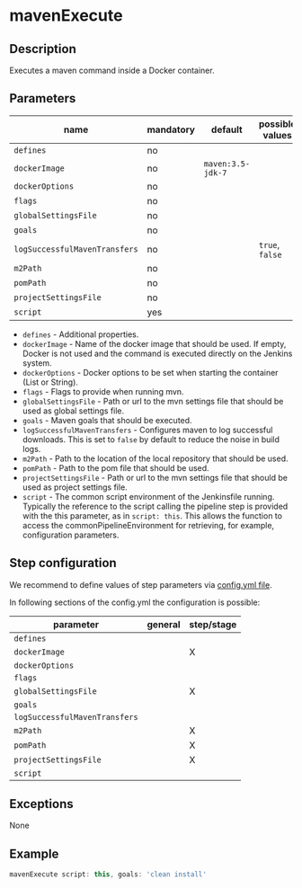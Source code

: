 # mavenExecute

## Description

Executes a maven command inside a Docker container.

## Parameters

| name | mandatory | default | possible values |
|------|-----------|---------|-----------------|
| `defines` | no |  |  |
| `dockerImage` | no | `maven:3.5-jdk-7` |  |
| `dockerOptions` | no |  |  |
| `flags` | no |  |  |
| `globalSettingsFile` | no |  |  |
| `goals` | no |  |  |
| `logSuccessfulMavenTransfers` | no |  | `true`, `false` |
| `m2Path` | no |  |  |
| `pomPath` | no |  |  |
| `projectSettingsFile` | no |  |  |
| `script` | yes |  |  |

* `defines` - Additional properties.
* `dockerImage` - Name of the docker image that should be used. If empty, Docker is not used and the command is executed directly on the Jenkins system.
* `dockerOptions` - Docker options to be set when starting the container (List or String).
* `flags` - Flags to provide when running mvn.
* `globalSettingsFile` - Path or url to the mvn settings file that should be used as global settings file.
* `goals` - Maven goals that should be executed.
* `logSuccessfulMavenTransfers` - Configures maven to log successful downloads. This is set to `false` by default to reduce the noise in build logs.
* `m2Path` - Path to the location of the local repository that should be used.
* `pomPath` - Path to the pom file that should be used.
* `projectSettingsFile` - Path or url to the mvn settings file that should be used as project settings file.
* `script` - The common script environment of the Jenkinsfile running. Typically the reference to the script calling the pipeline step is provided with the this parameter, as in `script: this`. This allows the function to access the commonPipelineEnvironment for retrieving, for example, configuration parameters.

## Step configuration

We recommend to define values of step parameters via [config.yml file](../configuration.md).

In following sections of the config.yml the configuration is possible:

| parameter | general | step/stage |
|-----------|---------|------------|
| `defines` |  |  |
| `dockerImage` |  | X |
| `dockerOptions` |  |  |
| `flags` |  |  |
| `globalSettingsFile` |  | X |
| `goals` |  |  |
| `logSuccessfulMavenTransfers` |  |  |
| `m2Path` |  | X |
| `pomPath` |  | X |
| `projectSettingsFile` |  | X |
| `script` |  |  |

## Exceptions

None

## Example

```groovy
mavenExecute script: this, goals: 'clean install'
```
